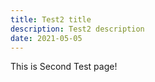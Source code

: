 ```yaml
---
title: Test2 title
description: Test2 description
date: 2021-05-05
---
```


This is Second Test page!